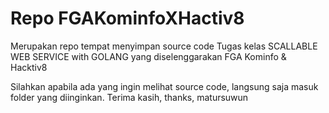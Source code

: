 # Repo FGAKominfoXHactiv8
Merupakan repo tempat menyimpan source code Tugas kelas SCALLABLE WEB SERVICE with GOLANG yang diselenggarakan
FGA Kominfo & Hacktiv8

Silahkan apabila ada yang ingin melihat source code, langsung saja masuk folder yang diinginkan. 
Terima kasih, thanks, matursuwun
